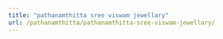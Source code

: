 ```yaml
---
title: "pathanamthitta sree viswam jewellary"
url: /pathanamthitta/pathanamthitta-sree-viswam-jewellary/
---
```

